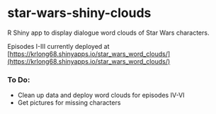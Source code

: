 # star-wars-shiny-clouds
R Shiny app to display dialogue word clouds of Star Wars characters.

Episodes I-III currently deployed at [https://krlong68.shinyapps.io/star_wars_word_clouds/](https://krlong68.shinyapps.io/star_wars_word_clouds/)

### To Do:
* Clean up data and deploy word clouds for episodes IV-VI
* Get pictures for missing characters
